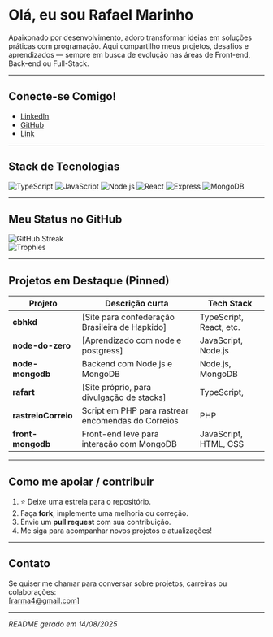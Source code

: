 # Olá, eu sou Rafael Marinho

Apaixonado por desenvolvimento, adoro transformar ideias em soluções práticas com programação. Aqui compartilho meus projetos, desafios e aprendizados — sempre em busca de evolução nas áreas de Front-end, Back-end ou Full-Stack.

---

##  Conecte-se Comigo!

- [LinkedIn](https://www.linkedin.com/in/rarma4/)  
- [GitHub](https://github.com/rarma4)  
- [Link](https://www.rafart.com.br/)  

---

##  Stack de Tecnologias

![TypeScript](https://img.shields.io/badge/-TypeScript-007ACC?style=flat-square&logo=typescript&logoColor=white)
![JavaScript](https://img.shields.io/badge/-JavaScript-F7DF1E?style=flat-square&logo=javascript&logoColor=black)
![Node.js](https://img.shields.io/badge/-Node.js-339933?style=flat-square&logo=node.js&logoColor=white)
![React](https://img.shields.io/badge/-React-20232A?style=flat-square&logo=react&logoColor=61DAFB)
![Express](https://img.shields.io/badge/-Express-000000?style=flat-square&logo=express&logoColor=white)
![MongoDB](https://img.shields.io/badge/-MongoDB-47A248?style=flat-square&logo=mongodb&logoColor=white)

---

##  Meu Status no GitHub

![GitHub Streak](https://github-readme-streak-stats.herokuapp.com/?user=rarma4)  
![Trophies](https://github-profile-trophy.vercel.app/?username=rarma4)  

---

##  Projetos em Destaque (Pinned)

| Projeto            | Descrição curta                                   | Tech Stack                  |
|-------------------|--------------------------------------------------|-----------------------------|
| **cbhkd**         | [Site para confederação Brasileira de Hapkido]         | TypeScript, React, etc.     |
| **node-do-zero**  | [Aprendizado com node e postgress]                              | JavaScript, Node.js         |
| **node-mongodb**  | Backend com Node.js e MongoDB                     | Node.js, MongoDB            |
| **rafart**        | [Site próprio, para divulgação de stacks]                     | TypeScript, |outro tech    |
| **rastreioCorreio** | Script em PHP para rastrear encomendas do Correios | PHP                        |
| **front-mongodb** | Front-end leve para interação com MongoDB         | JavaScript, HTML, CSS       |

---

##  Como me apoiar / contribuir

1. ⭐ Deixe uma estrela para o repositório.  
2. Faça **fork**, implemente uma melhoria ou correção.  
3. Envie um **pull request** com sua contribuição.  
4. Me siga para acompanhar novos projetos e atualizações!

---

##  Contato

Se quiser me chamar para conversar sobre projetos, carreiras ou colaborações:  
[rarma4@gmail.com]

---

*README gerado em 14/08/2025*  
